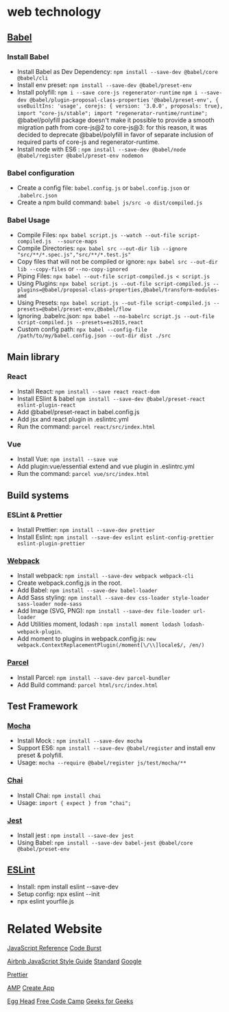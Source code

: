 # web technology

## [Babel](https://babeljs.io)

### Install Babel

* Install Babel as Dev Dependency: `npm install --save-dev @babel/core @babel/cli`
* Install env preset:  `npm install --save-dev @babel/preset-env`
* Install polyfill: 
    `npm i --save core-js regenerator-runtime`
    `npm i --save-dev @babel/plugin-proposal-class-properties`
    `'@babel/preset-env', {
        useBuiltIns: 'usage',
        corejs: { version: '3.0.0', proposals: true},`
    `import "core-js/stable"; import "regenerator-runtime/runtime";` 
    @babel/polyfill package doesn't make it possible to provide a smooth migration path from core-js@2 to core-js@3: for this reason, it was decided to deprecate @babel/polyfill in favor of separate inclusion of required parts of core-js and regenerator-runtime.
* Install node with ES6 : `npm install --save-dev @babel/node @babel/register @babel/preset-env nodemon`
   
### Babel configuration

* Create a config file: `babel.config.js` or `babel.config.json`  or `.babelrc.json` 
* Create a npm build command: `babel js/src -o dist/compiled.js`

### Babel Usage

* Compile Files: `npx babel script.js --watch --out-file script-compiled.js  --source-maps`
* Compile Directories: `npx babel src --out-dir lib --ignore "src/**/*.spec.js","src/**/*.test.js"`
* Copy files that will not be compiled or ignore: `npx babel src --out-dir lib --copy-files` or `--no-copy-ignored`
* Piping Files: `npx babel --out-file script-compiled.js < script.js`
* Using Plugins: `npx babel script.js --out-file script-compiled.js --plugins=@babel/proposal-class-properties,@babel/transform-modules-amd`
* Using Presets: `npx babel script.js --out-file script-compiled.js --presets=@babel/preset-env,@babel/flow`
* Ignoring .babelrc.json: `npx babel --no-babelrc script.js --out-file script-compiled.js --presets=es2015,react`
* Custom config path: `npx babel --config-file /path/to/my/babel.config.json --out-dir dist ./src`

## Main library

### React
* Install React: `npm install --save react react-dom`
* Install ESlint & babel `npm install --save-dev @babel/preset-react eslint-plugin-react`
* Add @babel/preset-react in babel.config.js
* Add jsx and react plugin in .eslintrc.yml
* Run the command: `parcel react/src/index.html`

### Vue
* Install Vue: `npm install --save vue`
* Add plugin:vue/essential extend and vue plugin in .eslintrc.yml
* Run the command: `parcel vue/src/index.html`

## Build systems

### ESLint & Prettier

* Install Prettier: `npm install --save-dev prettier` 
* Install Eslint: `npm install --save-dev eslint eslint-config-prettier eslint-plugin-prettier`

### [Webpack](https://webpack.js.org/)

* Install webpack: `npm install --save-dev webpack webpack-cli`
* Create webpack.config.js in the root.
* Add Babel: `npm install --save-dev babel-loader`
* Add Sass styling: `npm install --save-dev css-loader style-loader sass-loader node-sass`
* Add Image (SVG, PNG): `npm install --save-dev file-loader url-loader`
* Add Utilities moment, lodash : `npm install moment lodash lodash-webpack-plugin`.
* Add moment to plugins in webpack.config.js: `new webpack.ContextReplacementPlugin(/moment[\/\\]locale$/, /en/)`

### [Parcel](https://parceljs.org)

* Install Parcel: `npm install --save-dev parcel-bundler`
* Add Build command: `parcel html/src/index.html`


## Test Framework

### [Mocha](https://mochajs.org/)

* Install Mock : `npm install --save-dev mocha`
* Support ES6: `npm install --save-dev @babel/register` and install env preset & polyfill.
* Usage: `mocha --require @babel/register js/test/mocha/**`

### [Chai](https://www.chaijs.com/)

* Install Chai: `npm install chai`
* Usage: `import { expect } from "chai";`


### [Jest](https://jestjs.io/)

* Install jest : `npm install --save-dev jest`
* Using Babel: `npm install --save-dev babel-jest @babel/core @babel/preset-env`



## [ESLint](https://eslint.org) 

* Install: npm install eslint --save-dev
* Setup config: npx eslint --init
* npx eslint yourfile.js


# Related Website

[JavaScript Reference](https://developer.mozilla.org/en-US/docs/Web/JavaScript/Reference)
[Code Burst](https://codeburst.io)

[Airbnb JavaScript Style Guide](https://github.com/airbnb/javascript)
[Standard](https://github.com/standard/standard)
[Google](https://github.com/google/eslint-config-google)

[Prettier](https://prettier.io/)

[AMP](https://amp.dev)
[Create App](https://createapp.dev)

[Egg Head](https://egghead.io)
[Free Code Camp](https://guide.freecodecamp.org)
[Geeks for Geeks](https://www.geeksforgeeks.org)

